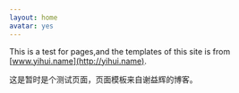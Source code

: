 ```yaml
---
layout: home
avatar: yes
---
```


This is a test for pages,and the templates of this site is from [www.yihui.name](http://yihui.name).

这是暂时是个测试页面，页面模板来自谢益辉的博客。

